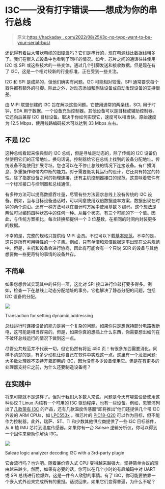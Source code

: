 # I3C——没有打字错误——想成为你的串行总线

> 原文:[https://hackaday . com/2022/08/25/i3c-no-typo-want-to-be-your-serial-bus/](https://hackaday.com/2022/08/25/i3c-no-typo-wants-to-be-your-serial-bus/)

还记得有着巨大带状电缆的旧硬盘吗？它们是串行的，现在电源线比数据线粗多了。我们在嵌入式设备中也看到了同样的情况。如今，芯片之间的通话往往使用 I2C 或 SPI 或这些技术的一些变体，通过几个引脚发送和接收数据。但是现在有了 I3C，这是一个相对较新的行业标准，正在受到一些关注。

I2C 和 SPI 是成熟的，但他们确实有问题。I2C 可能相对较慢，SPI 通常要求每个器件都有额外的引脚。除此之外，对动态添加和删除设备或自动发现设备的支持很差。

由 MIPI 联盟创建的 I3C 旨在解决这些问题。它使用通常的两条线，SCL 用于时钟，SDA 用于数据。一个设备充当控制器。其他设备可以是目标或辅助控制器。它还向后兼容 I2C 目标设备。取决于你如何实现它，速度可以相当快，原始速度为 12.5 Mbps，使用线路编码技术可以达到 33 Mbps 左右。

## 不是 I2C

这种总线看起来像典型的 I2C 总线，但是寻址是动态的，除了传统的 I2C 设备仍然使用它们的正常地址。换句话说，控制器给它在总线上找到的设备分配地址。传统设备不能使用扩展寻址。您也可以在不停止总线的情况下连接设备。有广播消息、多重操作和带内中断的能力。对于需要低功耗运行的设计，它还具有特定的特性。除了指定设备之间的物理连接，还有主机控制器接口的规范。这意味着软件有一个标准接口与控制器和总线通信。

有多种方法可以提高数据吞吐量，尽管有些方法要求总线上没有传统的 I2C 设备。例如，当与目标设备通话时，可以同意使用双倍数据速率方案，数据出现在时钟的两个边沿。还有一种方法可以在自计时方案中使用基数 3 编码。这个想法是两位可以编码四种状态中的任何一种。从每个状态，有三个可能的下一个值。因此，与传统方案相比，每次转换都提供一个 3 位基数，在相同的时间内封装更多的数据。

不幸的是，完整的规格只提供给 MIPI 会员。不过可以下载[基本规范](https://www.mipi.org/specifications/i3c-sensor-specification)。不幸的是，这只是所有可用特性的一个子集。例如，只有单倍和双倍数据速率出现在公共规范中。但是，主机和设备会进行协商，因此有可能会有一个只说 SDR 的设备与其他想要做一些更奇特的事情的设备共存。

## 不简单

如果您想尝试实现其中的任何一项，这比对 SPI 接口进行位敲打要多得多。例如，检查一下在总线上动态分配地址的事务，它也解决了静态分配的问题，包括 I2C 设备的分配。

[![](../Images/6b5d77c3099f4eaf7d2baef621d809d9.png)](https://hackaday.com/wp-content/uploads/2022/08/transact.png)

Transaction for setting dynamic addressing

总线运行时连接设备的能力是另一个复杂的问题。如果你只是想保持部分电路板断电，这可能是相当容易的。但是，如果你真的想插上什么东西，你需要想出如何在不破坏总线运行的情况下做到这一点。

尽管公共规范并不代表一切，但它仍然有将近 450 页！有很多东西需要消化。同样不清楚的是，有多少动机让你自己在软件中实现这一点。这里有一个龙蛋问题:大多数处理器不支持开箱即用的 I3C，因为没有多少设备使用它。但是在有更多的处理器支持它之前，为什么还要制造设备呢？

## 在实践中

将来可能就不是这样了。但对于我们大多数人来说，问题是今天有哪些设备使用这种协议？Linux 内核有一个可用的 I3C 驱动程序，也有一些设备。例如，恩智浦列出了[几款带有 I3C](https://www.nxp.com/products/interfaces/ic-spi-i3c-interface-devices/i3c-interface-devices:I3C) 的产品，还有几款温度传感器“即将推出”他们还提供几个带 I3C 外设的 ARM CPUs，如 [LPC553x](https://www.nxp.com/docs/en/data-sheet/LPC553x.pdf) 。微芯片的 [PIC18-Q20](https://ww1.microchip.com/downloads/en/DeviceDoc/PIC18-Q20-Family-Product-Brief-40002323.pdf) 可以作为目标，但不能作为控制器。此外，瑞萨、ST、TI 和少数其他供应商提供了一些 I3C 目标器件，从 6 轴 IMU 芯片到温度传感器。如果你有一台 Saleae 逻辑分析仪，你可以得到一个固件来帮助你解读 I3C。

[![](../Images/33d227355a36075d66d7f8b70e96d527.png)](https://hackaday.com/wp-content/uploads/2022/08/lai3c.png)

Saleae logic analyzer decoding I3C with a 3rd-party plugin

它会流行吗？也许吧。随着廉价嵌入式 CPU 变得越来越强大，坚持简单协议的理由越来越少。然而，如果有必要的话，你可以在几个小时的有趣编码中对 UART 或 SPI 总线进行位爆炸，这是一件令人欣慰的事情。有了 I3C，你可能要依靠一个嵌入式外设来完成所有的重担。话说回来，如果它们变得普遍，为什么不呢？